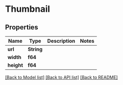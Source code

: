 # Thumbnail

## Properties

Name | Type | Description | Notes
------------ | ------------- | ------------- | -------------
**url** | **String** |  | 
**width** | **f64** |  | 
**height** | **f64** |  | 

[[Back to Model list]](../README.md#documentation-for-models) [[Back to API list]](../README.md#documentation-for-api-endpoints) [[Back to README]](../README.md)


